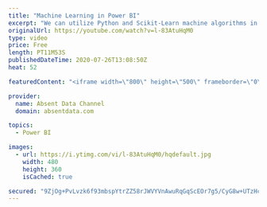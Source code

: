 ```yaml
---
title: "Machine Learning in Power BI"
excerpt: "We can utilize Python and Scikit-Learn machine algorithms in Power with the Run Script option. In this example we will do churn analysis using an classification with the Logistic Regression package from Scikit_learn.  Check me out on LinkedIn   https://www.linkedin.com/in/gaelimholland"
originalUrl: https://youtube.com/watch?v=l-83AtuHqM0
type: video
price: Free
length: PT11M53S
publishedDateTime: 2020-07-26T13:08:50Z
heat: 52

featuredContent: "<iframe width=\"800\" height=\"500\" frameborder=\"0\" src=\"https://www.youtube.com/embed/l-83AtuHqM0\" allow=\"accelerometer; autoplay; encrypted-media; gyroscope; picture-in-picture\" allowfullscreen></iframe>"

provider:
  name: Absent Data Channel
  domain: absentdata.com

topics:
  - Power BI

images:
  - url: https://i.ytimg.com/vi/l-83AtuHqM0/hqdefault.jpg
    width: 480
    height: 360
    isCached: true

secured: "9ZjOg+PvLvzk6f93mbspYtrZZ58rJWVYVnAwuRqGqScEOr7g5/CyG8w+UTzHcAoaRqun/YPupagP43F2NdHw/i9RDT8t0r6oZCHA/XtNx/+XyML1oMwxiNJ0IvyBp62+GBoiBNVboxtKd2j4+9IMK+5BGBVwTJ3IpDCIahAsz0L7wdO6MX6n5CozadcT6Kd3qMskVecb5ppEdq0tlcG0zkGsbnAf6vcLTf7mTGNpjbShi/1XCkv8/KiDqTTEMi0WXdEMG+hVZZJPPUBsX1Z6SVqbHJDq6+yz7/g0O5HQam2ZpM7SOrSK0nvPPMm/vQGRuGIcjqtu7sJkoNr0lOpJrny6PpULFcXznJRJOtvYrMWkH35ALMw0zQMIB723ycvEfRPH12OY5I0deHlWcO11VzU+J4US3uV5QG8fvgISvdk=;NYSut/mY7b8q4NUtJFzI9w=="
---
```


